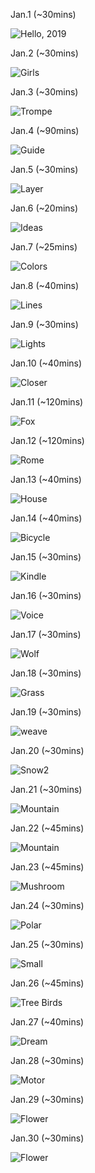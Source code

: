 Jan.1 (~30mins)

![Hello, 2019](1.jpg)

Jan.2 (~30mins)

![Girls](2.jpg)

Jan.3 (~30mins)

![Trompe](3.jpg)

Jan.4 (~90mins)

![Guide](4.jpg)

Jan.5 (~30mins)

![Layer](5.jpg)

Jan.6 (~20mins)

![Ideas](6.jpg)

Jan.7 (~25mins)

![Colors](7.jpg)

Jan.8 (~40mins)

![Lines](8.jpg)

Jan.9 (~30mins)

![Lights](9.jpg)

Jan.10 (~40mins)

![Closer](10.jpg)

Jan.11 (~120mins)

![Fox](11.jpg)

Jan.12 (~120mins)

![Rome](12.jpg)

Jan.13 (~40mins)

![House](13.jpg)

Jan.14 (~40mins)

![Bicycle](14.jpg)

Jan.15 (~30mins)

![Kindle](15.jpg)

Jan.16 (~30mins)

![Voice](16.jpg)

Jan.17 (~30mins)

![Wolf](17.jpg)

Jan.18 (~30mins)

![Grass](18.jpg)

Jan.19 (~30mins)

![weave](19.jpg)

Jan.20 (~30mins)

![Snow2](20.jpg)

Jan.21 (~30mins)

![Mountain](21.jpg)

Jan.22 (~45mins)

![Mountain](22.jpg)

Jan.23 (~45mins)

![Mushroom](23.jpg)

Jan.24 (~30mins)

![Polar](24.jpg)

Jan.25 (~30mins)

![Small](25.jpg)

Jan.26 (~45mins)

![Tree Birds](26.jpg)

Jan.27 (~40mins)

![Dream](27.jpg)

Jan.28 (~30mins)

![Motor](28.jpg)

Jan.29 (~30mins)

![Flower](29.jpg)

Jan.30 (~30mins)

![Flower](30.jpg)
